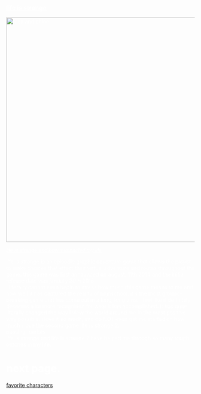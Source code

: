 <!DOCTYPE html>
<html>
<body background="https://img1.goodfon.com/wallpaper/nbig/0/4c/life-is-strange-hloya-maks.jpg"> <font color="white"</font>

<h3><u>life is strange</u></h3>

<img src="https://images6.alphacoders.com/642/thumb-1920-642007.jpg" alt="max and chloe" width="600"/>

<p style="font-family: Arial"><u><i>life is strange and how it impacted my life</i></u><br/>

life is strange is an episodic graphic adventure game that allows the player to make choices that affect their virtual adventure and routes throughout the game. this game was first announced on august, 11th 2014 and the initial release date was january 30th 2015.<br/>
i literally cannot even begin to stress how much this game means to me and how well it has captured the reality of highschool. it's the most ground-breaking game that has come out in a long, long time. i feel like it definitely deserves a lot more recognition for what it has accomplished. it has quite literally changed the way i view the world around me in the most positive way possible. i love it so much, and do NOT even get me started on how much i love the second game life is strange 2.<br/>
passing tourists<br/>
life is strange and life is strange 2 have helped me through so many rough patches in my life.<br/>
</p>

<p>

<html>
  
<body>
<h1>next page.</h1>
<p>
<a href="page2.html" target="_self">favorite characters</a>
</p>
</body>

</html>

